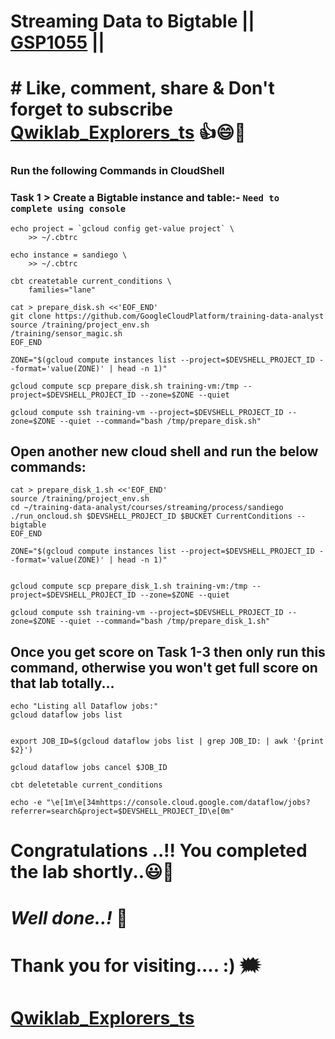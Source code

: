 # Streaming Data to Bigtable || [GSP1055](https://www.cloudskillsboost.google/focuses/92498?&parent=catalog) ||

# # Like, comment, share & Don't forget to subscribe [Qwiklab_Explorers_ts](https://youtube.com/@titashshil?si=RgamNu1dc9jVIbJN) 👍😄🤝

### Run the following Commands in CloudShell

### Task 1 > Create a Bigtable instance and table:- ```Need to complete using console```

```
echo project = `gcloud config get-value project` \
    >> ~/.cbtrc

echo instance = sandiego \
    >> ~/.cbtrc

cbt createtable current_conditions \
    families="lane"

cat > prepare_disk.sh <<'EOF_END'
git clone https://github.com/GoogleCloudPlatform/training-data-analyst
source /training/project_env.sh
/training/sensor_magic.sh
EOF_END

ZONE="$(gcloud compute instances list --project=$DEVSHELL_PROJECT_ID --format='value(ZONE)' | head -n 1)"

gcloud compute scp prepare_disk.sh training-vm:/tmp --project=$DEVSHELL_PROJECT_ID --zone=$ZONE --quiet

gcloud compute ssh training-vm --project=$DEVSHELL_PROJECT_ID --zone=$ZONE --quiet --command="bash /tmp/prepare_disk.sh"
```

## Open another new cloud shell and run the below commands:

```
cat > prepare_disk_1.sh <<'EOF_END'
source /training/project_env.sh
cd ~/training-data-analyst/courses/streaming/process/sandiego
./run_oncloud.sh $DEVSHELL_PROJECT_ID $BUCKET CurrentConditions --bigtable
EOF_END

ZONE="$(gcloud compute instances list --project=$DEVSHELL_PROJECT_ID --format='value(ZONE)' | head -n 1)"


gcloud compute scp prepare_disk_1.sh training-vm:/tmp --project=$DEVSHELL_PROJECT_ID --zone=$ZONE --quiet

gcloud compute ssh training-vm --project=$DEVSHELL_PROJECT_ID --zone=$ZONE --quiet --command="bash /tmp/prepare_disk_1.sh"

```

## Once you get score on Task 1-3 then only run this command, otherwise you won't get full score on that lab totally...

```
echo "Listing all Dataflow jobs:"
gcloud dataflow jobs list


export JOB_ID=$(gcloud dataflow jobs list | grep JOB_ID: | awk '{print $2}')

gcloud dataflow jobs cancel $JOB_ID

cbt deletetable current_conditions

echo -e "\e[1m\e[34mhttps://console.cloud.google.com/dataflow/jobs?referrer=search&project=$DEVSHELL_PROJECT_ID\e[0m"
```

# Congratulations ..!! You completed the lab shortly..😃💯

# *Well done..!* 👏

# Thank you for visiting.... :) 🗯️

# [Qwiklab_Explorers_ts](https://youtube.com/@titashshil?si=RgamNu1dc9jVIbJN)
